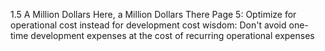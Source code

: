 1.5 A Million Dollars Here, a Million Dollars There
Page 5:
 Optimize for operational cost instead for development cost
 wisdom: Don't avoid one-time development expenses at the cost of recurring operational expenses
 